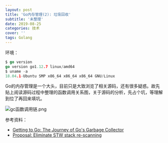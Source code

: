 ```yaml
---
layout: post
title: 'Go内存管理(2): 垃圾回收'
subtitle: '未整理'
date: 2019-08-25
categories: 技术
cover: ''
tags: Golang
---
```


环境：
```go
$ go version
go version go1.12.7 linux/amd64
$ uname -a
18.04.1-Ubuntu SMP x86_64 x86_64 x86_64 GNU/Linux
```

Go的内存管理是一个大头，目前只是大致浏览了相关源码，还有很多疑惑。故先贴上阅读源码过程中整理的函数调用关系图，关于源码的分析，先占个坑，等理解到位了再回来填坑。

![gc函数调用链.png](https://i.loli.net/2019/08/29/3RzN1OQkBF5Tanv.png)

参考资料：
- [Getting to Go: The Journey of Go's Garbage Collector](https://blog.golang.org/ismmkeynote)
- [Proposal: Eliminate STW stack re-scanning](https://github.com/golang/proposal/blob/master/design/17503-eliminate-rescan.md)
